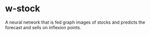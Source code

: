 # w-stock
A neural network that is fed graph images of stocks and predicts the forecast and sells on inflexion points. 
